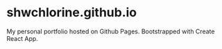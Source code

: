 # shwchlorine.github.io

My personal portfolio hosted on Github Pages. Bootstrapped with Create React App.